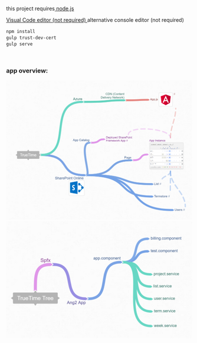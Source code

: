 <p>
    this project requires<a href="https://nodejs.org/en/download/"> node.js</a>
</p>
<p>
    <a href="https://code.visualstudio.com/"> Visual    Code editor (not required)
    </a>
    <a "href=http://cmder.net/">
        alternative console editor (not required)
    </a>
</p>


```bash
npm install
gulp trust-dev-cert
gulp serve
```
<br/>
<h3>app overview: </h3>
<img src="/coggle_screen.PNG?raw=true" />
<img src="/true_tree1.PNG?raw=true" />

